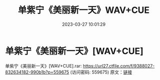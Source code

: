 ﻿---
title: 单紫宁《美丽新一天》WAV+CUE
date: 2023-03-27 10:01:29
categories: WAV车载音乐、镜像
tags: 华语中文
---
# 单紫宁《美丽新一天》[WAV+CUE]

单紫宁《美丽新一天》[WAV+CUE].rar: https://url27.ctfile.com/f/9388027-832634182-990b1b?p=559675
(访问密码: 559675)
原文：[链接](https://blog.sina.com.cn/s/blog_1647c7e760103115w.html)